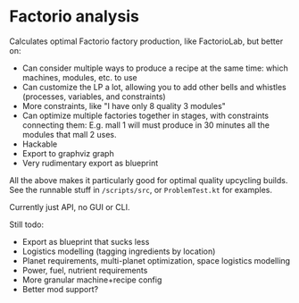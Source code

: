 # Factorio analysis

Calculates optimal Factorio factory production, like FactorioLab, but better on:

- Can consider multiple ways to produce a recipe at the same time: which machines, modules, etc. to use
- Can customize the LP a lot, allowing you to add other bells and whistles (processes, variables, and constraints)
- More constraints, like "I have only 8 quality 3 modules"
- Can optimize multiple factories together in stages, with constraints connecting them: E.g. mall 1 will must produce in
  30 minutes all the modules that mall 2 uses.
- Hackable
- Export to graphviz graph
- Very rudimentary export as blueprint

All the above makes it particularly good for optimal quality upcycling builds.
See the runnable stuff in `/scripts/src`, or `ProblemTest.kt` for examples.

Currently just API, no GUI or CLI.

Still todo:

- Export as blueprint that sucks less
- Logistics modelling (tagging ingredients by location)
- Planet requirements, multi-planet optimization, space logistics modelling
- Power, fuel, nutrient requirements
- More granular machine+recipe config
- Better mod support?
